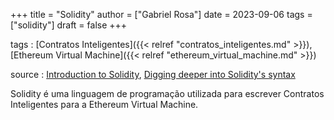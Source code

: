 +++
title = "Solidity"
author = ["Gabriel Rosa"]
date = 2023-09-06
tags = ["solidity"]
draft = false
+++

tags
: [Contratos Inteligentes]({{< relref "contratos_inteligentes.md" >}}), [Ethereum Virtual Machine]({{< relref "ethereum_virtual_machine.md" >}})

source
: [Introduction to Solidity](https://learnweb3.io/degrees/ethereum-developer-degree/freshman/introduction-to-solidity/), [Digging deeper into Solidity's syntax](https://learnweb3.io/degrees/ethereum-developer-degree/sophomore/digging-deeper-into-soliditys-syntax/)

Solidity é uma linguagem de programação utilizada para escrever Contratos Inteligentes para a Ethereum Virtual Machine.
